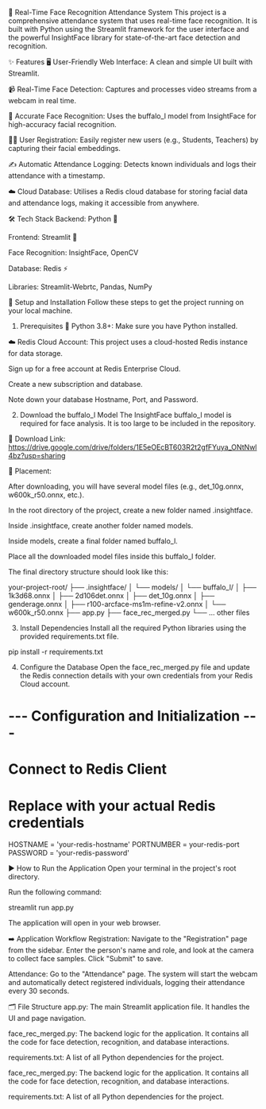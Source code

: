 📸 Real-Time Face Recognition Attendance System
This project is a comprehensive attendance system that uses real-time face recognition. It is built with Python using the Streamlit framework for the user interface and the powerful InsightFace library for state-of-the-art face detection and recognition.

✨ Features
🖥️ User-Friendly Web Interface: A clean and simple UI built with Streamlit.

📹 Real-Time Face Detection: Captures and processes video streams from a webcam in real time.

🎯 Accurate Face Recognition: Uses the buffalo_l model from InsightFace for high-accuracy facial recognition.

🧑‍🏫 User Registration: Easily register new users (e.g., Students, Teachers) by capturing their facial embeddings.

✍️ Automatic Attendance Logging: Detects known individuals and logs their attendance with a timestamp.

☁️ Cloud Database: Utilises a Redis cloud database for storing facial data and attendance logs, making it accessible from anywhere.

🛠️ Tech Stack
Backend: Python 🐍

Frontend: Streamlit 🎈

Face Recognition: InsightFace, OpenCV

Database: Redis ⚡

Libraries: Streamlit-Webrtc, Pandas, NumPy

🚀 Setup and Installation
Follow these steps to get the project running on your local machine.

1. Prerequisites
🐍 Python 3.8+: Make sure you have Python installed.

☁️ Redis Cloud Account: This project uses a cloud-hosted Redis instance for data storage.

Sign up for a free account at Redis Enterprise Cloud.

Create a new subscription and database.

Note down your database Hostname, Port, and Password.



2. Download the buffalo_l Model
The InsightFace buffalo_l model is required for face analysis. It is too large to be included in the repository.

🔗 Download Link: https://drive.google.com/drive/folders/1E5eOEcBT603R2t2gfFYuya_ONtNwl4bz?usp=sharing

📍 Placement:

After downloading, you will have several model files (e.g., det_10g.onnx, w600k_r50.onnx, etc.).

In the root directory of the project, create a new folder named .insightface.

Inside .insightface, create another folder named models.

Inside models, create a final folder named buffalo_l.

Place all the downloaded model files inside this buffalo_l folder.

The final directory structure should look like this:

your-project-root/
├── .insightface/
│   └── models/
│       └── buffalo_l/
│           ├── 1k3d68.onnx
│           ├── 2d106det.onnx
│           ├── det_10g.onnx
│           ├── genderage.onnx
│           ├── r100-arcface-ms1m-refine-v2.onnx
│           └── w600k_r50.onnx
├── app.py
├── face_rec_merged.py
└── ... other files

3. Install Dependencies
Install all the required Python libraries using the provided requirements.txt file.

pip install -r requirements.txt

4. Configure the Database
Open the face_rec_merged.py file and update the Redis connection details with your own credentials from your Redis Cloud account.

# --- Configuration and Initialization ---

# Connect to Redis Client
# Replace with your actual Redis credentials
HOSTNAME = 'your-redis-hostname'
PORTNUMBER = your-redis-port
PASSWORD = 'your-redis-password'

▶️ How to Run the Application
Open your terminal in the project's root directory.

Run the following command:

streamlit run app.py

The application will open in your web browser.

➡️ Application Workflow
Registration: Navigate to the "Registration" page from the sidebar. Enter the person's name and role, and look at the camera to collect face samples. Click "Submit" to save.

Attendance: Go to the "Attendance" page. The system will start the webcam and automatically detect registered individuals, logging their attendance every 30 seconds.

🗂️ File Structure
app.py: The main Streamlit application file. It handles the UI and page navigation.

face_rec_merged.py: The backend logic for the application. It contains all the code for face detection, recognition, and database interactions.

requirements.txt: A list of all Python dependencies for the project.

face_rec_merged.py: The backend logic for the application. It contains all the code for face detection, recognition, and database interactions.

requirements.txt: A list of all Python dependencies for the project.
